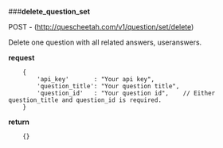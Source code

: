 ###**delete_question_set**


POST - (http://quescheetah.com/v1/question/set/delete)

Delete one question with all related answers, useranswers.

**request**
```
    {
        'api_key'       : "Your api key",
        'question_title': "Your question title",
        'question_id'   : "Your question id",    // Either question_title and question_id is required.
    }

```

**return**
```
    {}
```
